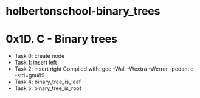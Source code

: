 # holbertonschool-binary_trees
# 0x1D. C - Binary trees
- Task 0: create node
- Task 1: insert left
- Task 2: insert right
Compiled with: gcc -Wall -Wextra -Werror -pedantic -std=gnu89
- Task 4: binary_tree_is_leaf
- Task 5: binary_tree_is_root
